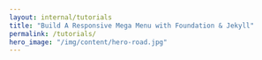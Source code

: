 ```yaml
---
layout: internal/tutorials
title: "Build A Responsive Mega Menu with Foundation & Jekyll"
permalink: /tutorials/
hero_image: "/img/content/hero-road.jpg"
---
```


<!--- This child document initializes the page in Jekyll. -->